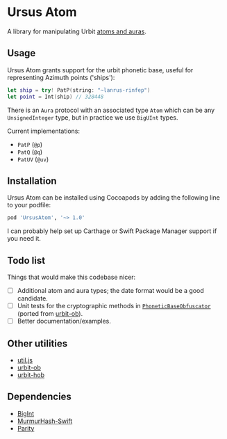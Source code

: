 # Ursus Atom

A library for manipulating Urbit [atoms and auras](https://urbit.org/docs/tutorials/hoon/atoms-auras-and-simple-cell-types/).

## Usage

Ursus Atom grants support for the urbit phonetic base, useful for representing Azimuth points ('ships'):

```swift
let ship = try! PatP(string: "~lanrus-rinfep")
let point = Int(ship) // 328448
```

There is an `Aura` protocol with an associated type `Atom` which can be any `UnsignedInteger` type, but in practice we use `BigUInt` types.

Current implementations:

- `PatP` (`@p`)
- `PatQ` (`@q`)
- `PatUV` (`@uv`)

## Installation

Ursus Atom can be installed using Cocoapods by adding the following line to your podfile:

```ruby
pod 'UrsusAtom', '~> 1.0'
```

I can probably help set up Carthage or Swift Package Manager support if you need it.

## Todo list

Things that would make this codebase nicer:

- [ ] Additional atom and aura types; the date format would be a good candidate.
- [ ] Unit tests for the cryptographic methods in [`PhoneticBaseObfuscator`](Ursus%20Phonetic%20Base/PhoneticBaseObfuscator.swift) (ported from [urbit-ob](https://github.com/urbit/urbit-hob/blob/master/lib/Urbit/Ob/Ob.hs)).
- [ ] Better documentation/examples.

## Other utilities

- [util.js](https://github.com/urbit/urbit/blob/master/pkg/interface/src/lib/util.js)
- [urbit-ob](https://github.com/urbit/urbit-ob)
- [urbit-hob](https://github.com/urbit/urbit-hob)

## Dependencies

- [BigInt](https://github.com/attaswift/BigInt)
- [MurmurHash-Swift](https://github.com/daisuke-t-jp/MurmurHash-Swift)
- [Parity](https://github.com/dclelland/Parity)
